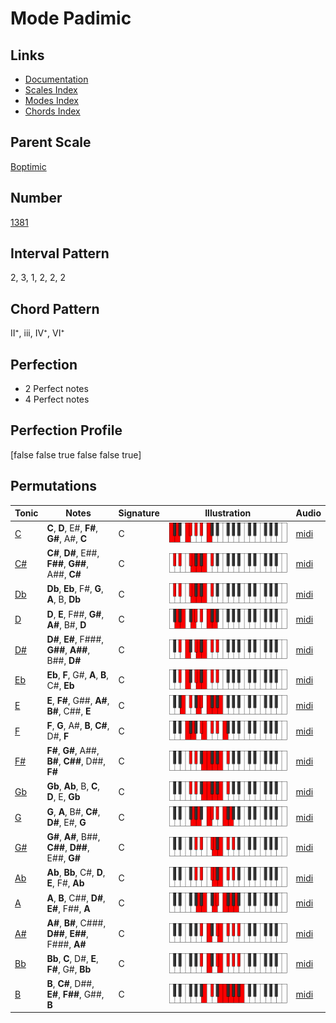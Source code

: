 # Mode Padimic

## Links

- [Documentation](index.md)
- [Scales Index](Scales.md)
- [Modes Index](Modes.md)
- [Chords Index](Chords.md)

## Parent Scale

[Boptimic](ScaleBoptimic.md)

## Number

[1381](https://ianring.com/musictheory/scales/1381)

## Interval Pattern

2, 3, 1, 2, 2, 2

## Chord Pattern

II⁺, iii, IV⁺, VI⁺

## Perfection

- 2 Perfect notes
- 4 Perfect notes

## Perfection Profile

[false false true false false true]

## Permutations

| Tonic | Notes | Signature | Illustration | Audio |
|-------|-------|-----------|--------------|-------|
| [C](ModeCNaturalPadimic.md) | **C**, **D**, E#, **F#**, **G#**, A#, **C** | C | ![CNaturalPadimic](ModeCNaturalPadimic.png) | [midi](https://github.com/edipermadi/music/blob/main/docs/ModeCNaturalPadimic.mid?raw=true) |
| [C#](ModeCSharpPadimic.md) | **C#**, **D#**, E##, **F##**, **G##**, A##, **C#** | C | ![CSharpPadimic](ModeCSharpPadimic.png) | [midi](https://github.com/edipermadi/music/blob/main/docs/ModeCSharpPadimic.mid?raw=true) |
| [Db](ModeDFlatPadimic.md) | **Db**, **Eb**, F#, **G**, **A**, B, **Db** | C | ![DFlatPadimic](ModeDFlatPadimic.png) | [midi](https://github.com/edipermadi/music/blob/main/docs/ModeDFlatPadimic.mid?raw=true) |
| [D](ModeDNaturalPadimic.md) | **D**, **E**, F##, **G#**, **A#**, B#, **D** | C | ![DNaturalPadimic](ModeDNaturalPadimic.png) | [midi](https://github.com/edipermadi/music/blob/main/docs/ModeDNaturalPadimic.mid?raw=true) |
| [D#](ModeDSharpPadimic.md) | **D#**, **E#**, F###, **G##**, **A##**, B##, **D#** | C | ![DSharpPadimic](ModeDSharpPadimic.png) | [midi](https://github.com/edipermadi/music/blob/main/docs/ModeDSharpPadimic.mid?raw=true) |
| [Eb](ModeEFlatPadimic.md) | **Eb**, **F**, G#, **A**, **B**, C#, **Eb** | C | ![EFlatPadimic](ModeEFlatPadimic.png) | [midi](https://github.com/edipermadi/music/blob/main/docs/ModeEFlatPadimic.mid?raw=true) |
| [E](ModeENaturalPadimic.md) | **E**, **F#**, G##, **A#**, **B#**, C##, **E** | C | ![ENaturalPadimic](ModeENaturalPadimic.png) | [midi](https://github.com/edipermadi/music/blob/main/docs/ModeENaturalPadimic.mid?raw=true) |
| [F](ModeFNaturalPadimic.md) | **F**, **G**, A#, **B**, **C#**, D#, **F** | C | ![FNaturalPadimic](ModeFNaturalPadimic.png) | [midi](https://github.com/edipermadi/music/blob/main/docs/ModeFNaturalPadimic.mid?raw=true) |
| [F#](ModeFSharpPadimic.md) | **F#**, **G#**, A##, **B#**, **C##**, D##, **F#** | C | ![FSharpPadimic](ModeFSharpPadimic.png) | [midi](https://github.com/edipermadi/music/blob/main/docs/ModeFSharpPadimic.mid?raw=true) |
| [Gb](ModeGFlatPadimic.md) | **Gb**, **Ab**, B, **C**, **D**, E, **Gb** | C | ![GFlatPadimic](ModeGFlatPadimic.png) | [midi](https://github.com/edipermadi/music/blob/main/docs/ModeGFlatPadimic.mid?raw=true) |
| [G](ModeGNaturalPadimic.md) | **G**, **A**, B#, **C#**, **D#**, E#, **G** | C | ![GNaturalPadimic](ModeGNaturalPadimic.png) | [midi](https://github.com/edipermadi/music/blob/main/docs/ModeGNaturalPadimic.mid?raw=true) |
| [G#](ModeGSharpPadimic.md) | **G#**, **A#**, B##, **C##**, **D##**, E##, **G#** | C | ![GSharpPadimic](ModeGSharpPadimic.png) | [midi](https://github.com/edipermadi/music/blob/main/docs/ModeGSharpPadimic.mid?raw=true) |
| [Ab](ModeAFlatPadimic.md) | **Ab**, **Bb**, C#, **D**, **E**, F#, **Ab** | C | ![AFlatPadimic](ModeAFlatPadimic.png) | [midi](https://github.com/edipermadi/music/blob/main/docs/ModeAFlatPadimic.mid?raw=true) |
| [A](ModeANaturalPadimic.md) | **A**, **B**, C##, **D#**, **E#**, F##, **A** | C | ![ANaturalPadimic](ModeANaturalPadimic.png) | [midi](https://github.com/edipermadi/music/blob/main/docs/ModeANaturalPadimic.mid?raw=true) |
| [A#](ModeASharpPadimic.md) | **A#**, **B#**, C###, **D##**, **E##**, F###, **A#** | C | ![ASharpPadimic](ModeASharpPadimic.png) | [midi](https://github.com/edipermadi/music/blob/main/docs/ModeASharpPadimic.mid?raw=true) |
| [Bb](ModeBFlatPadimic.md) | **Bb**, **C**, D#, **E**, **F#**, G#, **Bb** | C | ![BFlatPadimic](ModeBFlatPadimic.png) | [midi](https://github.com/edipermadi/music/blob/main/docs/ModeBFlatPadimic.mid?raw=true) |
| [B](ModeBNaturalPadimic.md) | **B**, **C#**, D##, **E#**, **F##**, G##, **B** | C | ![BNaturalPadimic](ModeBNaturalPadimic.png) | [midi](https://github.com/edipermadi/music/blob/main/docs/ModeBNaturalPadimic.mid?raw=true) |
